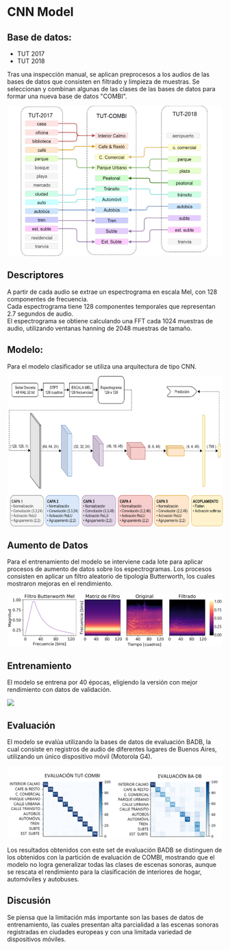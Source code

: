 # CNN Model

## Base de datos:
* TUT 2017
* TUT 2018

Tras una inspección manual, se aplican preprocesos a los audios de las bases de datos que consisten en filtrado y limpieza de muestras.
Se seleccionan y combinan algunas de las clases de las bases de datos para formar una nueva base de datos "COMBI".

<img src="images/combi.png" height="350">

## Descriptores
A partir de cada audio se extrae un espectrograma en escala Mel, con 128 componentes de frecuencia. <br/>
Cada espectrograma tiene 128 componentes temporales que representan 2.7 segundos de audio. <br/>
El espectrograma se obtiene calculando una FFT cada 1024 muestras de audio,
utilizando ventanas hanning de 2048 muestras de tamaño. <br/>

## Modelo:
Para el modelo clasificador se utiliza una arquitectura de tipo CNN.

<img src="images/model.png" height="350">

## Aumento de Datos
Para el entrenamiento del modelo se interviene cada lote para aplicar procesos de aumento de datos sobre los espectrogramas.
Los procesos consisten en aplicar un filtro aleatorio de tipologia Butterworth, los cuales mostraron mejoras en el rendimiento.

<img src="images/augment.png">

## Entrenamiento
El modelo se entrena por 40 épocas, eligiendo la versión con mejor rendimiento con datos de validación.

<img src="images/training.png" height="350">

## Evaluación
El modelo se evalúa utilizando la bases de datos de evaluación BADB, la cual consiste en registros de audio de 
diferentes lugares de Buenos Aires, utilizando un único dispositivo móvil (Motorola G4).

<img src="images/confusion.png">

Los resultados obtenidos con este set de evaluación BADB se distinguen de los obtenidos con la partición de evaluación de COMBI,
mostrando que el modelo no logra generalizar todas las clases de escenas sonoras, aunque se rescata el rendimiento para la clasificación de interiores de hogar, automóviles y autobuses. 

## Discusión
Se piensa que la limitación más importante son las bases de datos de entrenamiento, las cuales presentan alta parcialidad a las 
escenas sonoras registradas en ciudades europeas y con una limitada variedad de dispositivos móviles.
